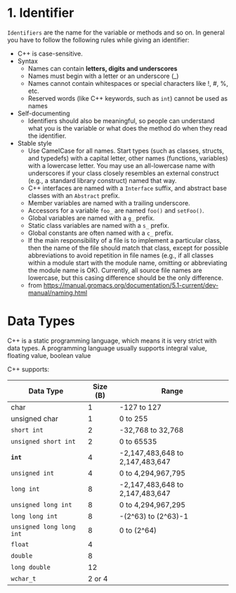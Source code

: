 # 1. Identifier

`Identifiers` are the name for the variable or methods and so on. In general you have to follow the following rules while giving an identifier:

* C++ is case-sensitive.
* Syntax
  * Names can contain **letters, digits and underscores**
  * Names must begin with a letter or an underscore (_)
  * Names cannot contain whitespaces or special characters like !, #, %, etc.
  * Reserved words (like C++ keywords, such as `int`) cannot be used as names
* Self-documenting
  * Identifiers should also be meaningful, so people can understand what you is the variable or what does the method do when they read the identifier.
* Stable style
  * Use CamelCase for all names. Start types (such as classes, structs, and typedefs) with a capital letter, other names (functions, variables) with a lowercase letter. You may use an all-lowercase name with underscores if your class closely resembles an external construct (e.g., a standard library construct) named that way.
  * C++ interfaces are named with a `Interface` suffix, and abstract base classes with an `Abstract` prefix.
  * Member variables are named with a trailing underscore.
  * Accessors for a variable `foo_` are named `foo()` and `setFoo()`.
  * Global variables are named with a `g_` prefix.
  * Static class variables are named with a `s_` prefix.
  * Global constants are often named with a `c_` prefix.
  * If the main responsibility of a file is to implement a particular class, then the name of the file should match that class, except for possible abbreviations to avoid repetition in file names (e.g., if all classes within a module start with the module name, omitting or abbreviating the module name is OK). Currently, all source file names are lowercase, but this casing difference should be the only difference.
  * from https://manual.gromacs.org/documentation/5.1-current/dev-manual/naming.html

# Data Types

C++ is a static programming language, which means it is very strict with data types. A programming language usually supports integral value, floating value, boolean value

C++ supports: 

| Data Type                | Size (B) | Range                           |
| ------------------------ | -------- | ------------------------------- |
| char                     | 1        | -127 to 127                     |
| unsigned char            | 1        | 0 to 255                        |
| `short int`              | 2        | -32,768 to 32,768               |
| `unsigned short int`     | 2        | 0 to 65535                      |
| **`int`**                | 4        | -2,147,483,648 to 2,147,483,647 |
| `unsigned int`           | 4        | 0 to 4,294,967,795              |
| `long int`               | 8        | -2,147,483,648 to 2,147,483,647 |
| `unsigned long int`      | 8        | 0 to 4,294,967,295              |
| `long long int`          | 8        | -(2^63) to (2^63)-1             |
| `unsigned long long int` | 8        | 0 to (2^64)                     |
| `float`                  | 4        |                                 |
| `double`                 | 8        |                                 |
| `long double`            | 12       |                                 |
| `wchar_t`                | 2 or 4   |                                 |



